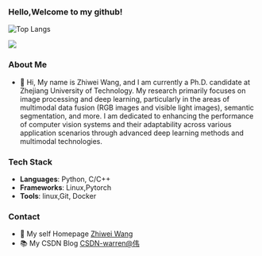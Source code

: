 ### Hello,Welcome to my github!
![Top Langs](https://github-readme-stats.vercel.app/api/top-langs/?username=warren-wzw&layout=compact&theme=tokyonight)

![](https://github-readme-stats.vercel.app/api?username=warren-wzw&show_icons=true&theme=transparent)
### About Me
- 👋 Hi, My name is Zhiwei Wang, and I am currently a Ph.D. candidate at Zhejiang University of Technology. My research primarily focuses on image processing and deep learning, particularly in the areas of multimodal data fusion (RGB images and visible light images), semantic segmentation, and more. I am dedicated to enhancing the performance of computer vision systems and their adaptability across various application scenarios through advanced deep learning methods and multimodal technologies.
  
### Tech Stack
- **Languages**: Python, C/C++
- **Frameworks**: Linux,Pytorch
- **Tools**: linux,Git, Docker
### Contact
- 🌱 My self Homepage [Zhiwei Wang](https://warren-wzw.github.io/cv/)
- 📚 My CSDN Blog [CSDN-warren@伟](https://blog.csdn.net/warren103098?type=blog)
